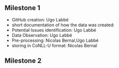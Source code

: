 ## Milestone 1

- GitHub creation: Ugo Labbé
- short documentation of how the data was created:
- Potential Issues identification: Ugo Labbé
- Data Observation: Ugo Labbé
- Pre-processing: Nicolas Bernal,Ugo Labbé
- storing in CoNLL-U format: Nicolas Bernal

## Milestone 2
